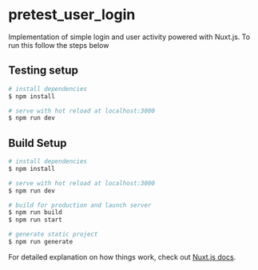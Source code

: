# pretest_user_login

Implementation of simple login and user activity powered with Nuxt.js. To run this follow the steps below

## Testing setup

```bash
# install dependencies
$ npm install

# serve with hot reload at localhost:3000
$ npm run dev
```

## Build Setup

```bash
# install dependencies
$ npm install

# serve with hot reload at localhost:3000
$ npm run dev

# build for production and launch server
$ npm run build
$ npm run start

# generate static project
$ npm run generate
```

For detailed explanation on how things work, check out [Nuxt.js docs](https://nuxtjs.org).
